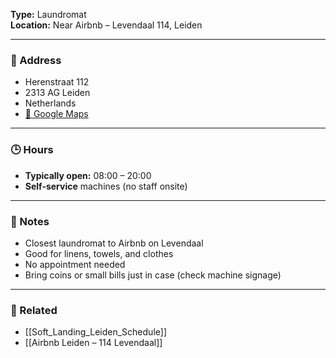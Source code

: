 
**Type:** Laundromat  
**Location:** Near Airbnb – Levendaal 114, Leiden

---

### 📍 Address
- Herenstraat 112  
- 2313 AG Leiden  
- Netherlands  
- [📍 Google Maps](https://www.google.com/maps/place/Wasserette+Het+Witte+Wolkje/@52.1539857,4.4970052,17z)

---

### 🕒 Hours
- **Typically open:** 08:00 – 20:00  
- **Self-service** machines (no staff onsite)

---

### 🧾 Notes
- Closest laundromat to Airbnb on Levendaal  
- Good for linens, towels, and clothes  
- No appointment needed  
- Bring coins or small bills just in case (check machine signage)

---

### 🔗 Related
- [[Soft_Landing_Leiden_Schedule]]
- [[Airbnb Leiden – 114 Levendaal]]
